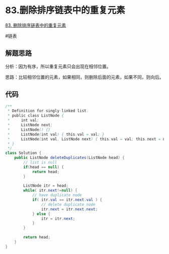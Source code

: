 # 83.删除排序链表中的重复元素

[83. 删除排序链表中的重复元素](https://leetcode-cn.com/problems/remove-duplicates-from-sorted-list/)

#链表

## 解题思路

分析：因为有序，所以重复元素只会出现在相邻位置。

思路：比较相邻位置的元素，如果相同，则删除后面的元素，如果不同，则向后。

## 代码

```java
/**
 * Definition for singly-linked list.
 * public class ListNode {
 *     int val;
 *     ListNode next;
 *     ListNode() {}
 *     ListNode(int val) { this.val = val; }
 *     ListNode(int val, ListNode next) { this.val = val; this.next = next; }
 * }
 */
class Solution {
    public ListNode deleteDuplicates(ListNode head) {
        // list is null
        if(head == null) {
            return head;
        }
        
        ListNode itr = head;
        while( itr.next!=null) {
            // have duplicate node
            if( itr.val == itr.next.val ) {
                // delete duplicate node
                itr.next = itr.next.next;
            } else {
                itr = itr.next;
            }
        }
        
        return head;
    }
}
```
